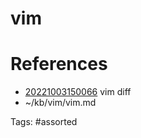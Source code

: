 # vim

# References
- [20221003150066](/zet/20221003150066/README.md) vim diff
- ~/kb/vim/vim.md

Tags:
    #assorted
